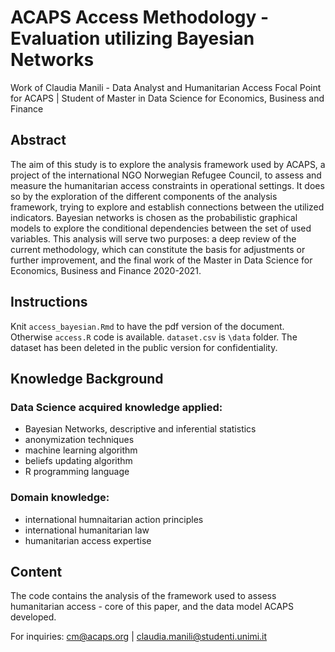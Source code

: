 # ACAPS Access Methodology - Evaluation utilizing Bayesian Networks

Work of Claudia Manili - Data Analyst and Humanitarian Access Focal Point for ACAPS | Student of Master in Data Science for Economics, Business and Finance

## Abstract

The aim of this study is to explore the analysis framework used by ACAPS, a project of the international NGO Norwegian Refugee Council, to assess and measure the humanitarian access constraints in operational settings. It does so by the exploration of the different components of the analysis framework, trying to explore and establish connections between the utilized indicators. Bayesian networks is chosen as the probabilistic graphical models to explore the conditional dependencies between the set of used variables. This analysis will serve two purposes: a deep review of the current methodology, which can constitute the basis for adjustments or further improvement, and the final work of the Master in Data Science for Economics, Business and Finance 2020-2021.

## Instructions

Knit `access_bayesian.Rmd` to have the pdf version of the document. Otherwise `access.R` code is available. `dataset.csv`  is `\data`  folder. The dataset has been deleted in the public version for confidentiality.

## Knowledge Background
### Data Science acquired knowledge applied:
* Bayesian Networks, descriptive and inferential statistics
* anonymization techniques
* machine learning algorithm
* beliefs updating algorithm
* R programming language
### Domain knowledge:
* international humnaitarian action principles
* international humanitarian law
* humanitarian access expertise

## Content
The code contains the analysis of the framework used to assess humanitarian access - core of this paper, and the data model ACAPS developed.

For inquiries: cm@acaps.org | claudia.manili@studenti.unimi.it
